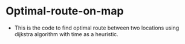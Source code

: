# Optimal-route-on-map

- This is the code to find optimal route between two locations using dijkstra algorithm with time as a heuristic.
